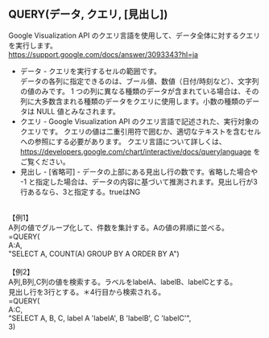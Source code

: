 ## QUERY(データ, クエリ, [見出し])
Google Visualization API のクエリ言語を使用して、データ全体に対するクエリを実行します。<br>
https://support.google.com/docs/answer/3093343?hl=ja<br>
* データ - クエリを実行するセルの範囲です。<br>
データの各列に指定できるのは、ブール値、数値（日付/時刻など）、文字列の値のみです。
1 つの列に異なる種類のデータが含まれている場合は、その列に大多数含まれる種類のデータをクエリに使用します。小数の種類のデータは NULL 値とみなされます。
* クエリ - Google Visualization API のクエリ言語で記述された、実行対象のクエリです。
クエリの値は二重引用符で囲むか、適切なテキストを含むセルへの参照にする必要があります。
クエリ言語について詳しくは、https://developers.google.com/chart/interactive/docs/querylanguage をご覧ください。
* 見出し - [省略可] - データの上部にある見出し行の数です。省略した場合や -1 と指定した場合は、データの内容に基づいて推測されます。見出し行が3行あるなら、3と指定する。trueはNG
<br>
【例1】<br>
A列の値でグループ化して、件数を集計する。Aの値の昇順に並べる。<br>
=QUERY(<br>
    A:A,<br>
    "SELECT A, COUNT(A) GROUP BY A ORDER BY A")<br>
 <br>
 【例2】<br>
A列,B列,C列の値を検索する。ラベルをlabelA、labelB、labelCとする。<br>
見出し行を3行とする。＊4行目から検索される。<br>
=QUERY(<br>
    A:C,<br>
    "SELECT A, B, C, label A 'labelA', B 'labelB', C 'labelC'",<br>
    3)<br>
 <br>
